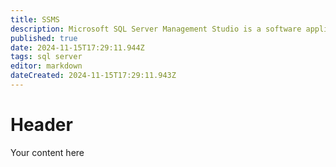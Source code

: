 ```yaml
---
title: SSMS
description: Microsoft SQL Server Management Studio is a software application developed by Microsoft that is used for configuring, managing, and administering all components within Microsoft SQL Server.
published: true
date: 2024-11-15T17:29:11.944Z
tags: sql server
editor: markdown
dateCreated: 2024-11-15T17:29:11.943Z
---
```


# Header
Your content here